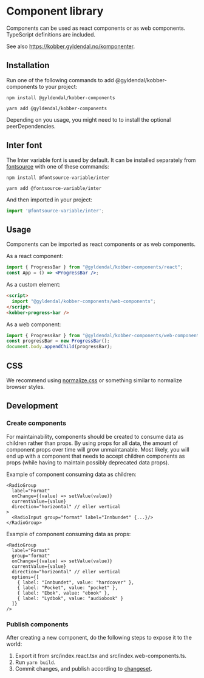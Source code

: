 # Component library

Components can be used as react components or as web components.<br />
TypeScript definitions are included.

See also https://kobber.gyldendal.no/komponenter.

## Installation

Run one of the following commands to add @gyldendal/kobber-components to your project:

```
npm install @gyldendal/kobber-components
```

```
yarn add @gyldendal/kobber-components
```

Depending on you usage, you might need to to install the optional peerDependencies.

## Inter font

The Inter variable font is used by default.
It can be installed separately from [fontsource](https://fontsource.org/fonts/inter/) with one of these commands:

```
npm install @fontsource-variable/inter
```

```
yarn add @fontsource-variable/inter
```

And then imported in your project:

```JavaScript
import '@fontsource-variable/inter';
```

## Usage

Components can be imported as react components or as web components.

As a react component:

```jsx
import { ProgressBar } from "@gyldendal/kobber-components/react";
const App = () => <ProgressBar />;
```

As a custom element:

```html
<script>
  import "@gyldendal/kobber-components/web-components";
</script>
<kobber-progress-bar />
```

As a web component:

```JavaScript
import { ProgressBar } from "@gyldendal/kobber-components/web-components";
const progressBar = new ProgressBar();
document.body.appendChild(progressBar);
```

## CSS

We recommend using [normalize.css](https://github.com/necolas/normalize.css/) or something similar to normalize browser styles.

## Development

### Create components

For maintainability, components should be created to consume data as children rather than props. By using props for all data, the amount of component props over time will grow unmaintanable. Most likely, you will end up with a component that needs to accept children components as props (while having to maintain possibly deprecated data props).

Example of component consuming data as children:

```
<RadioGroup
  label="Format"
  onChange={(value) => setValue(value)}
  currentValue={value}
  direction="horizontal" // eller vertical
>
  <RadioInput group="format" label="Innbundet" {...}/>
</RadioGroup>
```

Example of component consuming data as props:

```
<RadioGroup
  label="Format"
  group="format"
  onChange={(value) => setValue(value)}
  currentValue={value}
  direction="horizontal" // eller vertical
  options={[
    { label: "Innbundet", value: "hardcover" },
    { label: "Pocket", value: "pocket" },
    { label: "Ebok", value: "ebook" },
    { label: "Lydbok", value: "audiobook" }
  ]}
/>
```

### Publish components

After creating a new component, do the following steps to expose it to the world:

1. Export it from src/index.react.tsx and src/index.web-components.ts.
2. Run `yarn build`.
3. Commit changes, and publish according to [changeset](../../.changeset/README.md).
